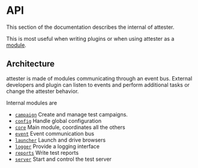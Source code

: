 # API

This section of the documentation describes the internal of attester.

This is most useful when writing plugins or when using attester as a [module](/usage/module.html).

## Architecture

attester is made of modules communicating through an event bus. External developers and plugin can listen to events and perform additional tasks or change the attester behavior.

Internal modules are

* [`campaign`](/api/campaign.html) Create and manage test campaigns.
* [`config`](/api/config.html) Handle global configuration
* [`core`](/api/core.html) Main module, coordinates all the others
* [`event`](/api/event.html) Event communication bus
* [`launcher`](/api/launcher.html) Launch and drive browsers
* [`logger`](/api/logger.html) Provide a logging interface
* [`reports`](/api/reports.html) Write test reports
* [`server`](/api/server.html) Start and control the test server
